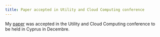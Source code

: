 ```yaml
---
title: Paper accepted in Utility and Cloud Computing conference
---
```


My [paper](UCC15.pdf) was accepted in the Utility and Cloud Computing conference to be held in Cyprus in Decembre. 
